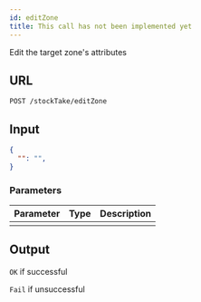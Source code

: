 ```yaml
---
id: editZone
title: This call has not been implemented yet 
---
```


Edit the target zone's attributes
## URL
```http request
POST /stockTake/editZone
```

## Input
```json
{
  "": "",
}
```

### Parameters
| Parameter | Type | Description |
| --------- | :--: | :---------: |
||||

## Output
`OK` if successful

`Fail` if unsuccessful
